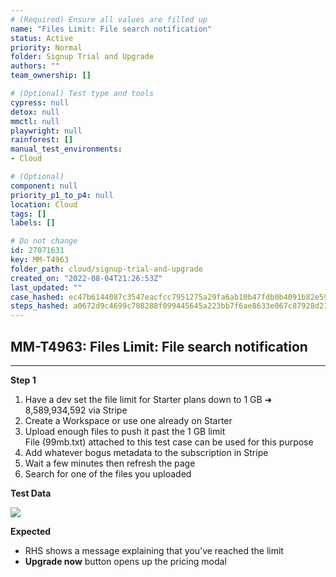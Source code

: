 ```yaml
---
# (Required) Ensure all values are filled up
name: "Files Limit: File search notification"
status: Active
priority: Normal
folder: Signup Trial and Upgrade
authors: ""
team_ownership: []

# (Optional) Test type and tools
cypress: null
detox: null
mmctl: null
playwright: null
rainforest: []
manual_test_environments: 
- Cloud

# (Optional)
component: null
priority_p1_to_p4: null
location: Cloud
tags: []
labels: []

# Do not change
id: 27071631
key: MM-T4963
folder_path: cloud/signup-trial-and-upgrade
created_on: "2022-08-04T21:26:53Z"
last_updated: ""
case_hashed: ec47b6144087c3547eacfcc7951275a29fa6ab10b47fdb0b4091b82e59e7d08bd25b68a4a237f35c412c7f3f9bccb833
steps_hashed: a0672d9c4699c708288f099445645a223bb7f6ae8633e067c87928d21bbbcb09a6e3ef7169862fdf0c6b1db94117652b
---
```


## MM-T4963: Files Limit: File search notification

---

**Step 1**

1. Have a dev set the file limit for Starter plans down to 1 GB ➜ 8,589,934,592 via Stripe
2. Create a Workspace or use one already on Starter
3. Upload enough files to push it past the 1 GB limit
   \
   File (99mb.txt) attached to this test case can be used for this purpose
4. Add whatever bogus metadata to the subscription in Stripe
5. Wait a few minutes then refresh the page
6. Search for one of the files you uploaded

**Test Data**

![](https://smartbear-tm4j-prod-us-west-2-attachment-rich-text.s3.us-west-2.amazonaws.com/embedded-f3277290f945470c4add5d21ef3dc7ca7b74388fc7152bfb6b99ae58c66a95a8-1659650493766-Screen+Shot+2022-08-04+at+6.01.29+PM.png)

**Expected**

- RHS shows a message explaining that you've reached the limit
- **Upgrade now** button opens up the pricing modal
